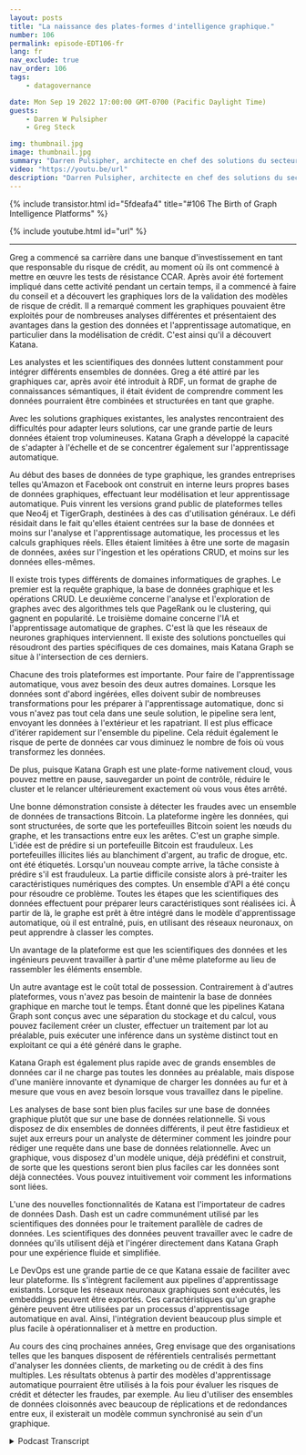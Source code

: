 ```yaml
---
layout: posts
title: "La naissance des plates-formes d'intelligence graphique."
number: 106
permalink: episode-EDT106-fr
lang: fr
nav_exclude: true
nav_order: 106
tags:
    - datagovernance

date: Mon Sep 19 2022 17:00:00 GMT-0700 (Pacific Daylight Time)
guests:
    - Darren W Pulsipher
    - Greg Steck

img: thumbnail.jpg
image: thumbnail.jpg
summary: "Darren Pulsipher, architecte en chef des solutions du secteur public chez Intel, et Greg Steck, directeur principal des solutions sectorielles chez Katana Graph, discutent des avantages de la plateforme d'intelligence graphique de Katana."
video: "https://youtu.be/url"
description: "Darren Pulsipher, architecte en chef des solutions du secteur public chez Intel, et Greg Steck, directeur principal des solutions sectorielles chez Katana Graph, discutent des avantages de la plateforme d'intelligence graphique de Katana."
---
```


<div>
{% include transistor.html id="5fdeafa4" title="#106 The Birth of Graph Intelligence Platforms" %}

{% include youtube.html id="url" %}
</div>

---

Greg a commencé sa carrière dans une banque d'investissement en tant que responsable du risque de crédit, au moment où ils ont commencé à mettre en œuvre les tests de résistance CCAR. Après avoir été fortement impliqué dans cette activité pendant un certain temps, il a commencé à faire du conseil et a découvert les graphiques lors de la validation des modèles de risque de crédit. Il a remarqué comment les graphiques pouvaient être exploités pour de nombreuses analyses différentes et présentaient des avantages dans la gestion des données et l'apprentissage automatique, en particulier dans la modélisation de crédit. C'est ainsi qu'il a découvert Katana.

Les analystes et les scientifiques des données luttent constamment pour intégrer différents ensembles de données. Greg a été attiré par les graphiques car, après avoir été introduit à RDF, un format de graphe de connaissances sémantiques, il était évident de comprendre comment les données pourraient être combinées et structurées en tant que graphe.

Avec les solutions graphiques existantes, les analystes rencontraient des difficultés pour adapter leurs solutions, car une grande partie de leurs données étaient trop volumineuses. Katana Graph a développé la capacité de s'adapter à l'échelle et de se concentrer également sur l'apprentissage automatique.

Au début des bases de données de type graphique, les grandes entreprises telles qu'Amazon et Facebook ont construit en interne leurs propres bases de données graphiques, effectuant leur modélisation et leur apprentissage automatique. Puis vinrent les versions grand public de plateformes telles que Neo4j et TigerGraph, destinées à des cas d'utilisation généraux. Le défi résidait dans le fait qu'elles étaient centrées sur la base de données et moins sur l'analyse et l'apprentissage automatique, les processus et les calculs graphiques réels. Elles étaient limitées à être une sorte de magasin de données, axées sur l'ingestion et les opérations CRUD, et moins sur les données elles-mêmes.

Il existe trois types différents de domaines informatiques de graphes. Le premier est la requête graphique, la base de données graphique et les opérations CRUD. Le deuxième concerne l'analyse et l'exploration de graphes avec des algorithmes tels que PageRank ou le clustering, qui gagnent en popularité. Le troisième domaine concerne l'IA et l'apprentissage automatique de graphes. C'est là que les réseaux de neurones graphiques interviennent. Il existe des solutions ponctuelles qui résoudront des parties spécifiques de ces domaines, mais Katana Graph se situe à l'intersection de ces derniers.

Chacune des trois plateformes est importante. Pour faire de l'apprentissage automatique, vous avez besoin des deux autres domaines. Lorsque les données sont d'abord ingérées, elles doivent subir de nombreuses transformations pour les préparer à l'apprentissage automatique, donc si vous n'avez pas tout cela dans une seule solution, le pipeline sera lent, envoyant les données à l'extérieur et les rapatriant. Il est plus efficace d'itérer rapidement sur l'ensemble du pipeline. Cela réduit également le risque de perte de données car vous diminuez le nombre de fois où vous transformez les données.

De plus, puisque Katana Graph est une plate-forme nativement cloud, vous pouvez mettre en pause, sauvegarder un point de contrôle, réduire le cluster et le relancer ultérieurement exactement où vous vous êtes arrêté.

Une bonne démonstration consiste à détecter les fraudes avec un ensemble de données de transactions Bitcoin. La plateforme ingère les données, qui sont structurées, de sorte que les portefeuilles Bitcoin soient les nœuds du graphe, et les transactions entre eux les arêtes. C'est un graphe simple. L'idée est de prédire si un portefeuille Bitcoin est frauduleux. Les portefeuilles illicites liés au blanchiment d'argent, au trafic de drogue, etc. ont été étiquetés. Lorsqu'un nouveau compte arrive, la tâche consiste à prédire s'il est frauduleux. La partie difficile consiste alors à pré-traiter les caractéristiques numériques des comptes. Un ensemble d'API a été conçu pour résoudre ce problème. Toutes les étapes que les scientifiques des données effectuent pour préparer leurs caractéristiques sont réalisées ici. À partir de là, le graphe est prêt à être intégré dans le modèle d'apprentissage automatique, où il est entraîné, puis, en utilisant des réseaux neuronaux, on peut apprendre à classer les comptes.

Un avantage de la plateforme est que les scientifiques des données et les ingénieurs peuvent travailler à partir d'une même plateforme au lieu de rassembler les éléments ensemble.

Un autre avantage est le coût total de possession. Contrairement à d'autres plateformes, vous n'avez pas besoin de maintenir la base de données graphique en marche tout le temps. Étant donné que les pipelines Katana Graph sont conçus avec une séparation du stockage et du calcul, vous pouvez facilement créer un cluster, effectuer un traitement par lot au préalable, puis exécuter une inférence dans un système distinct tout en exploitant ce qui a été généré dans le graphe.

Katana Graph est également plus rapide avec de grands ensembles de données car il ne charge pas toutes les données au préalable, mais dispose d'une manière innovante et dynamique de charger les données au fur et à mesure que vous en avez besoin lorsque vous travaillez dans le pipeline.

Les analyses de base sont bien plus faciles sur une base de données graphique plutôt que sur une base de données relationnelle. Si vous disposez de dix ensembles de données différents, il peut être fastidieux et sujet aux erreurs pour un analyste de déterminer comment les joindre pour rédiger une requête dans une base de données relationnelle. Avec un graphique, vous disposez d'un modèle unique, déjà prédéfini et construit, de sorte que les questions seront bien plus faciles car les données sont déjà connectées. Vous pouvez intuitivement voir comment les informations sont liées.

L'une des nouvelles fonctionnalités de Katana est l'importateur de cadres de données Dash. Dash est un cadre communément utilisé par les scientifiques des données pour le traitement parallèle de cadres de données. Les scientifiques des données peuvent travailler avec le cadre de données qu'ils utilisent déjà et l'ingérer directement dans Katana Graph pour une expérience fluide et simplifiée.

Le DevOps est une grande partie de ce que Katana essaie de faciliter avec leur plateforme. Ils s'intègrent facilement aux pipelines d'apprentissage existants. Lorsque les réseaux neuronaux graphiques sont exécutés, les embeddings peuvent être exportés. Ces caractéristiques qu'un graphe génère peuvent être utilisées par un processus d'apprentissage automatique en aval. Ainsi, l'intégration devient beaucoup plus simple et plus facile à opérationnaliser et à mettre en production.

Au cours des cinq prochaines années, Greg envisage que des organisations telles que les banques disposent de référentiels centralisés permettant d'analyser les données clients, de marketing ou de crédit à des fins multiples. Les résultats obtenus à partir des modèles d'apprentissage automatique pourraient être utilisés à la fois pour évaluer les risques de crédit et détecter les fraudes, par exemple. Au lieu d'utiliser des ensembles de données cloisonnés avec beaucoup de réplications et de redondances entre eux, il existerait un modèle commun synchronisé au sein d'un graphique.



<details>
<summary> Podcast Transcript </summary>

<p></p>

</details>
